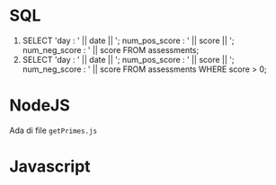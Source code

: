# SQL

1. SELECT 'day : ' || date || '; num_pos_score : ' || score || '; num_neg_score : ' || score  FROM assessments;
2. SELECT 'day : ' || date || '; num_pos_score : ' || score || '; num_neg_score : ' || score  FROM assessments
WHERE score > 0;

# NodeJS

Ada di file ```getPrimes.js```

# Javascript

